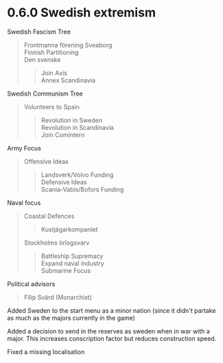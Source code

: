 # 0.6.0  Swedish extremism

Swedish Fascism Tree
> Frontmanna förening Sveaborg <br>
> Finnish Partitioning <br>
> Den svenske
> > Join Axis <br>
> > Annex Scandinavia
>
Swedish Communism Tree
> Volunteers to Spain
> > Revolution in Sweden<br>
> > Revolution in Scandinavia<br>
> > Join Comintern
>
Army Focus
> Offensive Ideas
> > Landsverk/Volvo Funding<br>
> > Defensive Ideas<br>
> > Scania-Vabis/Bofors Funding
>
Naval focus
> Coastal Defences
> > Kustjägarkompaniet<br>
>
> Stockholms örlogsvarv<br>
> > Battleship Supremacy<br>
> > Expand naval industry<br>
> > Submarine Focus
>
Political advisors
> Filip Svärd (Monarchist)
>
Added Sweden to the start menu as a minor nation (since it didn't partake as much as the majors currently in the game)

Added a decision to send in the reserves as sweden when in war with a major. This increases conscription factor but reduces construction speed.

Fixed a missing localisation
